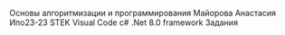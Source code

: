 Основы алгоритмизации и программирования
Майорова Анастасия Ипо23-23
STEK Visual Code c# .Net 8.0 framework
Задания

